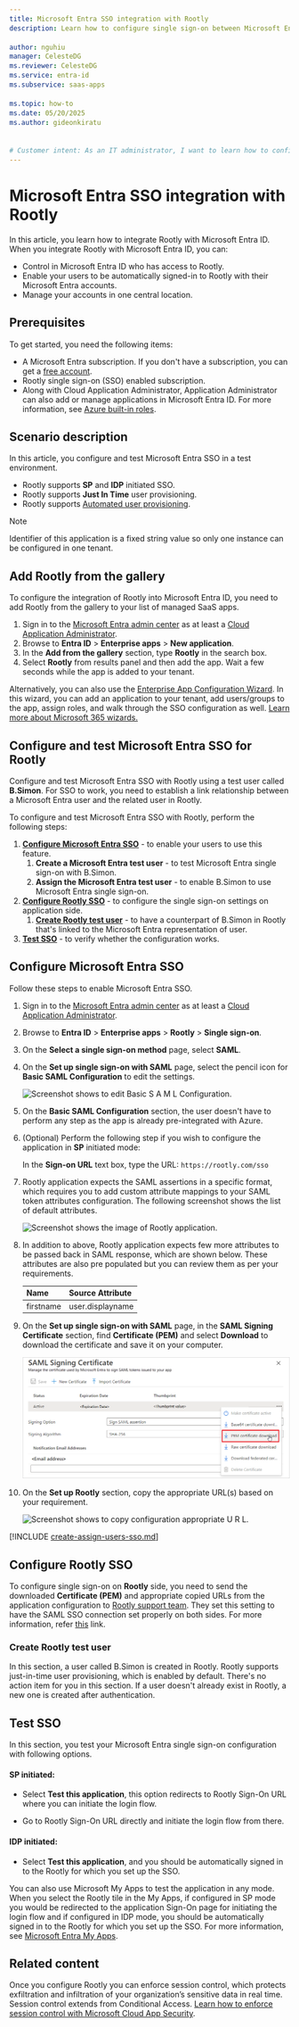 ```yaml
---
title: Microsoft Entra SSO integration with Rootly
description: Learn how to configure single sign-on between Microsoft Entra ID and Rootly.

author: nguhiu
manager: CelesteDG
ms.reviewer: CelesteDG
ms.service: entra-id
ms.subservice: saas-apps

ms.topic: how-to
ms.date: 05/20/2025
ms.author: gideonkiratu


# Customer intent: As an IT administrator, I want to learn how to configure single sign-on between Microsoft Entra ID and Rootly so that I can control who has access to Rootly, enable automatic sign-in with Microsoft Entra accounts, and manage my accounts in one central location.
---
```


# Microsoft Entra SSO integration with Rootly

In this article,  you learn how to integrate Rootly with Microsoft Entra ID. When you integrate Rootly with Microsoft Entra ID, you can:

* Control in Microsoft Entra ID who has access to Rootly.
* Enable your users to be automatically signed-in to Rootly with their Microsoft Entra accounts.
* Manage your accounts in one central location.

## Prerequisites

To get started, you need the following items:

* A Microsoft Entra subscription. If you don't have a subscription, you can get a [free account](https://azure.microsoft.com/free/).
* Rootly single sign-on (SSO) enabled subscription.
* Along with Cloud Application Administrator, Application Administrator can also add or manage applications in Microsoft Entra ID.
For more information, see [Azure built-in roles](~/identity/role-based-access-control/permissions-reference.md).

## Scenario description

In this article,  you configure and test Microsoft Entra SSO in a test environment.

* Rootly supports **SP** and **IDP** initiated SSO.
* Rootly supports **Just In Time** user provisioning.
* Rootly supports [Automated user provisioning](rootly-provisioning-tutorial.md).

> [!NOTE]
> Identifier of this application is a fixed string value so only one instance can be configured in one tenant.

## Add Rootly from the gallery

To configure the integration of Rootly into Microsoft Entra ID, you need to add Rootly from the gallery to your list of managed SaaS apps.

1. Sign in to the [Microsoft Entra admin center](https://entra.microsoft.com) as at least a [Cloud Application Administrator](~/identity/role-based-access-control/permissions-reference.md#cloud-application-administrator).
1. Browse to **Entra ID** > **Enterprise apps** > **New application**.
1. In the **Add from the gallery** section, type **Rootly** in the search box.
1. Select **Rootly** from results panel and then add the app. Wait a few seconds while the app is added to your tenant.

 Alternatively, you can also use the [Enterprise App Configuration Wizard](https://portal.office.com/AdminPortal/home?Q=Docs#/azureadappintegration). In this wizard, you can add an application to your tenant, add users/groups to the app, assign roles, and walk through the SSO configuration as well. [Learn more about Microsoft 365 wizards.](/microsoft-365/admin/misc/azure-ad-setup-guides)

<a name='configure-and-test-azure-ad-sso-for-rootly'></a>

## Configure and test Microsoft Entra SSO for Rootly

Configure and test Microsoft Entra SSO with Rootly using a test user called **B.Simon**. For SSO to work, you need to establish a link relationship between a Microsoft Entra user and the related user in Rootly.

To configure and test Microsoft Entra SSO with Rootly, perform the following steps:

1. **[Configure Microsoft Entra SSO](#configure-azure-ad-sso)** - to enable your users to use this feature.
    1. **Create a Microsoft Entra test user** - to test Microsoft Entra single sign-on with B.Simon.
    1. **Assign the Microsoft Entra test user** - to enable B.Simon to use Microsoft Entra single sign-on.
1. **[Configure Rootly SSO](#configure-rootly-sso)** - to configure the single sign-on settings on application side.
    1. **[Create Rootly test user](#create-rootly-test-user)** - to have a counterpart of B.Simon in Rootly that's linked to the Microsoft Entra representation of user.
1. **[Test SSO](#test-sso)** - to verify whether the configuration works.

<a name='configure-azure-ad-sso'></a>

## Configure Microsoft Entra SSO

Follow these steps to enable Microsoft Entra SSO.

1. Sign in to the [Microsoft Entra admin center](https://entra.microsoft.com) as at least a [Cloud Application Administrator](~/identity/role-based-access-control/permissions-reference.md#cloud-application-administrator).
1. Browse to **Entra ID** > **Enterprise apps** > **Rootly** > **Single sign-on**.
1. On the **Select a single sign-on method** page, select **SAML**.
1. On the **Set up single sign-on with SAML** page, select the pencil icon for **Basic SAML Configuration** to edit the settings.

    ![Screenshot shows to edit Basic S A M L Configuration.](common/edit-urls.png "Basic Configuration")

1. On the **Basic SAML Configuration** section, the user doesn't have to perform any step as the app is already pre-integrated with Azure.

1. (Optional) Perform the following step if you wish to configure the application in **SP** initiated mode:    

    In the **Sign-on URL** text box, type the URL:
    `https://rootly.com/sso`

1. Rootly application expects the SAML assertions in a specific format, which requires you to add custom attribute mappings to your SAML token attributes configuration. The following screenshot shows the list of default attributes.

    ![Screenshot shows the image of Rootly application.](common/default-attributes.png "Attributes")

1. In addition to above, Rootly application expects few more attributes to be passed back in SAML response, which are shown below. These attributes are also pre populated but you can review them as per your requirements.

    | Name | Source Attribute|
    | ------------ | --------- |
    | firstname | user.displayname |

1. On the **Set up single sign-on with SAML** page, in the **SAML Signing Certificate** section,  find **Certificate (PEM)** and select **Download** to download the certificate and save it on your computer.

	![Screenshot shows the Certificate download link.](common/certificate-base64-download.png "Certificate")

1. On the **Set up Rootly** section, copy the appropriate URL(s) based on your requirement.

	![Screenshot shows to copy configuration appropriate U R L.](common/copy-configuration-urls.png "Metadata")    

<a name='create-an-azure-ad-test-user'></a>

[!INCLUDE [create-assign-users-sso.md](~/identity/saas-apps/includes/create-assign-users-sso.md)]

## Configure Rootly SSO

To configure single sign-on on **Rootly** side, you need to send the downloaded **Certificate (PEM)** and appropriate copied URLs from the application configuration to [Rootly support team](mailto:support@rootly.com). They set this setting to have the SAML SSO connection set properly on both sides. For more information, refer [this](https://docs.rootly.com/integrations/sso#sv-installation) link.

### Create Rootly test user

In this section, a user called B.Simon is created in Rootly. Rootly supports just-in-time user provisioning, which is enabled by default. There's no action item for you in this section. If a user doesn't already exist in Rootly, a new one is created after authentication.

## Test SSO 

In this section, you test your Microsoft Entra single sign-on configuration with following options. 

#### SP initiated:

* Select **Test this application**, this option redirects to Rootly Sign-On URL where you can initiate the login flow.  

* Go to Rootly Sign-On URL directly and initiate the login flow from there.

#### IDP initiated:

* Select **Test this application**, and you should be automatically signed in to the Rootly for which you set up the SSO. 

You can also use Microsoft My Apps to test the application in any mode. When you select the Rootly tile in the My Apps, if configured in SP mode you would be redirected to the application Sign-On page for initiating the login flow and if configured in IDP mode, you should be automatically signed in to the Rootly for which you set up the SSO. For more information, see [Microsoft Entra My Apps](/azure/active-directory/manage-apps/end-user-experiences#azure-ad-my-apps).

## Related content

Once you configure Rootly you can enforce session control, which protects exfiltration and infiltration of your organization’s sensitive data in real time. Session control extends from Conditional Access. [Learn how to enforce session control with Microsoft Cloud App Security](/cloud-app-security/proxy-deployment-aad).
